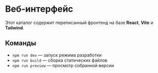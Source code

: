 <!-- Назначение файла: руководство по фронтенду Web App. -->
# Веб‑интерфейс

Этот каталог содержит переписанный фронтенд на базе **React**, **Vite** и **Tailwind**.

## Команды
- `npm run dev` — запуск режима разработки
- `npm run build` — сборка статических файлов
- `npm run preview` — просмотр собранной версии
